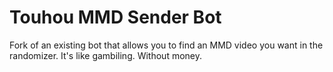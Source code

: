 # Touhou MMD Sender Bot

Fork of an existing bot that allows you to find an MMD video you want in the randomizer. 
It's like gambiling. Without money.